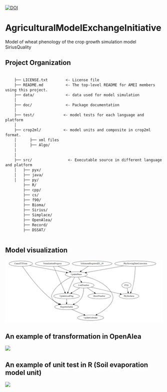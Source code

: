 
[![DOI](https://zenodo.org/badge/159197361.svg)](https://zenodo.org/badge/latestdoi/159197361)

AgriculturalModelExchangeInitiative
==============================

Model of wheat phenology of the crop growth simulation model SiriusQuality 

Project Organization
--------------------

```

    ├── LICENSE.txt        <- License file
    ├── README.md          <- The top-level README for AMEI members using this project.
    ├── data/              <- data used for model simulation
    │
    ├── doc/               <- Package documentation
    │
    ├── test/             <- model tests for each language and platform
    │
    ├── crop2ml/          <- model units and composite in crop2ml format.
    │      ├── xml files
    │      ├── Algo/
    |
    │
    ├── src/                <- Executable source in different language and platform
    │   ├── pyx/
    │   ├── java/
    │   ├── py/
        ├── R/
        ├── cpp/
        ├── cs/
        ├── f90/
        ├── Bioma/
        ├── Sirius/
        ├── Simplace/
        ├── OpenAlea/
        ├── Record/
        ├── DSSAT/
   
```

Model visualization
-------------------
![](doc/images/phenology.png)

An example of transformation in OpenAlea
----------------------------------------

![](doc/images/phenology2.png)


An example of unit test in R (Soil evaporation model unit)
----------------------------------------------------------
![](doc/images/test_soilevap.PNG)



